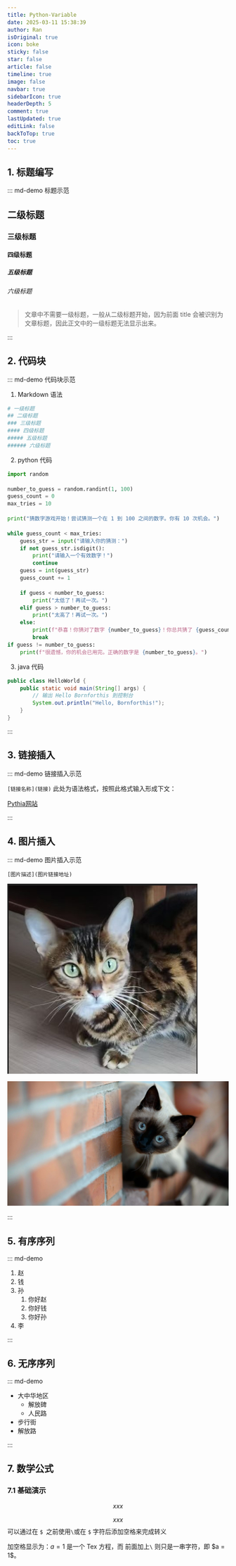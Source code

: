 ```yaml
---
title: Python-Variable
date: 2025-03-11 15:38:39
author: Ran
isOriginal: true
icon: boke
sticky: false
star: false
article: false
timeline: true
image: false
navbar: true
sidebarIcon: true
headerDepth: 5
comment: true
lastUpdated: true
editLink: false
backToTop: true
toc: true
---
```


## 1. 标题编写

::: md-demo 标题示范

## 二级标题

### 三级标题

#### 四级标题

##### 五级标题

###### 六级标题

> 文章中不需要一级标题，一般从二级标题开始，因为前面 title 会被识别为文章标题，因此正文中的一级标题无法显示出来。

::: 

## 2. 代码块

::: md-demo 代码块示范

1. Markdown 语法

```python
# 一级标题
## 二级标题
### 三级标题
#### 四级标题
##### 五级标题
###### 六级标题
```

2. python 代码

```python
import random

number_to_guess = random.randint(1, 100)
guess_count = 0
max_tries = 10

print("猜数字游戏开始！尝试猜测一个在 1 到 100 之间的数字。你有 10 次机会。")

while guess_count < max_tries:
    guess_str = input("请输入你的猜测：")
    if not guess_str.isdigit():
        print("请输入一个有效数字！")
        continue
    guess = int(guess_str)
    guess_count += 1

    if guess < number_to_guess:
        print("太低了！再试一次。")
    elif guess > number_to_guess:
        print("太高了！再试一次。")
    else:
        print(f"恭喜！你猜对了数字 {number_to_guess}！你总共猜了 {guess_count} 次。")
        break
if guess != number_to_guess:
    print(f"很遗憾，你的机会已用完。正确的数字是 {number_to_guess}。")
```

3. java 代码

```java
public class HelloWorld {
    public static void main(String[] args) {
        // 输出 Hello Bornforthis 到控制台
        System.out.println("Hello, Bornforthis!");
    }
}
```

:::



## 3. 链接插入

::: md-demo 链接插入示范

`[链接名称](链接)`  此处为语法格式，按照此格式输入形成下文：

[Pythia网站](pythiaroot.com)

:::



## 4. 图片插入

::: md-demo 图片插入示范

`[图片描述](图片链接地址)`

![阿尔法](./variable.assets/image-20250311154721247.png)



![bgpic](./variable.assets/bgpic.jpg)

:::



## 5. 有序序列

::: md-demo

1. 赵
2. 钱
3. 孙
    1. 你好赵
    2. 你好钱
    3. 你好孙
4. 李



:::

## 6. 无序序列

::: md-demo

- 大中华地区
    - 解放碑
    - 人民路
- 步行街
- 解放路

:::

## 7. 数学公式

### 7.1 基础演示

$$ xxx $$

$$
xxx
$$
可以通过在 `$ `之前使用`\`或在 `$` 字符后添加空格来完成转义

加空格显示为：$a = 1$ 是一个 Tex 方程，而 前面加上`\` 则只是一串字符，即 \$a = 1$。